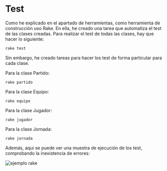 # Test

Como he explicado en el apartado de herramientas, como herramienta de construcción uso Rake. En ella, he creado una tarea que automatiza el test de las clases creadas. Para realizar el test de todas las clases, hay que hacer lo siguiente:

`rake test`

Sin embargo, he creado tareas para hacer los test de forma particular para cada clase.

Para la clase Partido:

`rake partido`

Para la clase Equipo:

`rake equipo`

Para la clase Jugador:

`rake jugador`

Para la clase Jornada:

`rake jornada`

Además, aqui se puede ver una muestra de ejecución de los test, comprobando la inexistencia de errores:

![ejemplo rake](https://github.com/joseegc10/get-match/blob/master/docs/img/rake.png)